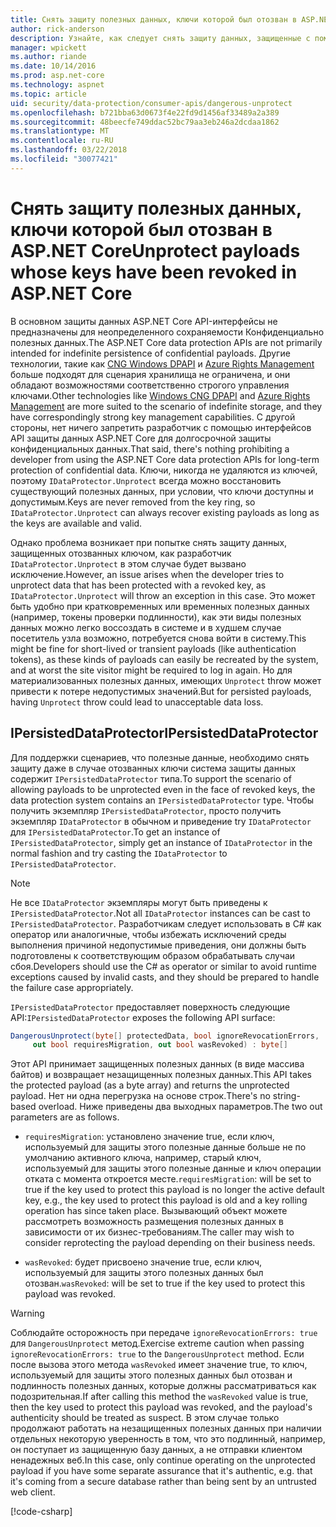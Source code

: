 ```yaml
---
title: Снять защиту полезных данных, ключи которой был отозван в ASP.NET Core
author: rick-anderson
description: Узнайте, как следует снять защиту данных, защищенные с помощью ключей, поскольку были отозваны, в приложении ASP.NET Core.
manager: wpickett
ms.author: riande
ms.date: 10/14/2016
ms.prod: asp.net-core
ms.technology: aspnet
ms.topic: article
uid: security/data-protection/consumer-apis/dangerous-unprotect
ms.openlocfilehash: b721bba63d0673f4e22fd9d1456af33489a2a389
ms.sourcegitcommit: 48beecfe749ddac52bc79aa3eb246a2dcdaa1862
ms.translationtype: MT
ms.contentlocale: ru-RU
ms.lasthandoff: 03/22/2018
ms.locfileid: "30077421"
---
```

# <a name="unprotect-payloads-whose-keys-have-been-revoked-in-aspnet-core"></a><span data-ttu-id="027a6-103">Снять защиту полезных данных, ключи которой был отозван в ASP.NET Core</span><span class="sxs-lookup"><span data-stu-id="027a6-103">Unprotect payloads whose keys have been revoked in ASP.NET Core</span></span>


<a name="data-protection-consumer-apis-dangerous-unprotect"></a>

<span data-ttu-id="027a6-104">В основном защиты данных ASP.NET Core API-интерфейсы не предназначены для неопределенного сохраняемости Конфиденциально полезных данных.</span><span class="sxs-lookup"><span data-stu-id="027a6-104">The ASP.NET Core data protection APIs are not primarily intended for indefinite persistence of confidential payloads.</span></span> <span data-ttu-id="027a6-105">Другие технологии, такие как [CNG Windows DPAPI](https://msdn.microsoft.com/library/windows/desktop/hh706794%28v=vs.85%29.aspx) и [Azure Rights Management](https://docs.microsoft.com/rights-management/) больше подходят для сценария хранилища не ограничена, и они обладают возможностями соответственно строгого управления ключами.</span><span class="sxs-lookup"><span data-stu-id="027a6-105">Other technologies like [Windows CNG DPAPI](https://msdn.microsoft.com/library/windows/desktop/hh706794%28v=vs.85%29.aspx) and [Azure Rights Management](https://docs.microsoft.com/rights-management/) are more suited to the scenario of indefinite storage, and they have correspondingly strong key management capabilities.</span></span> <span data-ttu-id="027a6-106">С другой стороны, нет ничего запретить разработчик с помощью интерфейсов API защиты данных ASP.NET Core для долгосрочной защиты конфиденциальных данных.</span><span class="sxs-lookup"><span data-stu-id="027a6-106">That said, there's nothing prohibiting a developer from using the ASP.NET Core data protection APIs for long-term protection of confidential data.</span></span> <span data-ttu-id="027a6-107">Ключи, никогда не удаляются из ключей, поэтому `IDataProtector.Unprotect` всегда можно восстановить существующий полезных данных, при условии, что ключи доступны и допустимым.</span><span class="sxs-lookup"><span data-stu-id="027a6-107">Keys are never removed from the key ring, so `IDataProtector.Unprotect` can always recover existing payloads as long as the keys are available and valid.</span></span>

<span data-ttu-id="027a6-108">Однако проблема возникает при попытке снять защиту данных, защищенных отозванных ключом, как разработчик `IDataProtector.Unprotect` в этом случае будет вызвано исключение.</span><span class="sxs-lookup"><span data-stu-id="027a6-108">However, an issue arises when the developer tries to unprotect data that has been protected with a revoked key, as `IDataProtector.Unprotect` will throw an exception in this case.</span></span> <span data-ttu-id="027a6-109">Это может быть удобно при кратковременных или временных полезных данных (например, токены проверки подлинности), как эти виды полезных данных можно легко воссоздать в системе и в худшем случае посетитель узла возможно, потребуется снова войти в систему.</span><span class="sxs-lookup"><span data-stu-id="027a6-109">This might be fine for short-lived or transient payloads (like authentication tokens), as these kinds of payloads can easily be recreated by the system, and at worst the site visitor might be required to log in again.</span></span> <span data-ttu-id="027a6-110">Но для материализованных полезных данных, имеющих `Unprotect` throw может привести к потере недопустимых значений.</span><span class="sxs-lookup"><span data-stu-id="027a6-110">But for persisted payloads, having `Unprotect` throw could lead to unacceptable data loss.</span></span>

## <a name="ipersisteddataprotector"></a><span data-ttu-id="027a6-111">IPersistedDataProtector</span><span class="sxs-lookup"><span data-stu-id="027a6-111">IPersistedDataProtector</span></span>

<span data-ttu-id="027a6-112">Для поддержки сценариев, что полезные данные, необходимо снять защиту даже в случае отозванных ключи система защиты данных содержит `IPersistedDataProtector` типа.</span><span class="sxs-lookup"><span data-stu-id="027a6-112">To support the scenario of allowing payloads to be unprotected even in the face of revoked keys, the data protection system contains an `IPersistedDataProtector` type.</span></span> <span data-ttu-id="027a6-113">Чтобы получить экземпляр `IPersistedDataProtector`, просто получить экземпляр `IDataProtector` в обычном и приведение try `IDataProtector` для `IPersistedDataProtector`.</span><span class="sxs-lookup"><span data-stu-id="027a6-113">To get an instance of `IPersistedDataProtector`, simply get an instance of `IDataProtector` in the normal fashion and try casting the `IDataProtector` to `IPersistedDataProtector`.</span></span>

> [!NOTE]
> <span data-ttu-id="027a6-114">Не все `IDataProtector` экземпляры могут быть приведены к `IPersistedDataProtector`.</span><span class="sxs-lookup"><span data-stu-id="027a6-114">Not all `IDataProtector` instances can be cast to `IPersistedDataProtector`.</span></span> <span data-ttu-id="027a6-115">Разработчикам следует использовать в C# как оператор или аналогичные, чтобы избежать исключений среды выполнения причиной недопустимые приведения, они должны быть подготовлены к соответствующим образом обрабатывать случаи сбоя.</span><span class="sxs-lookup"><span data-stu-id="027a6-115">Developers should use the C# as operator or similar to avoid runtime exceptions caused by invalid casts, and they should be prepared to handle the failure case appropriately.</span></span>

<span data-ttu-id="027a6-116">`IPersistedDataProtector` предоставляет поверхность следующие API:</span><span class="sxs-lookup"><span data-stu-id="027a6-116">`IPersistedDataProtector` exposes the following API surface:</span></span>

```csharp
DangerousUnprotect(byte[] protectedData, bool ignoreRevocationErrors,
     out bool requiresMigration, out bool wasRevoked) : byte[]
```

<span data-ttu-id="027a6-117">Этот API принимает защищенных полезных данных (в виде массива байтов) и возвращает незащищенных полезных данных.</span><span class="sxs-lookup"><span data-stu-id="027a6-117">This API takes the protected payload (as a byte array) and returns the unprotected payload.</span></span> <span data-ttu-id="027a6-118">Нет ни одна перегрузка на основе строк.</span><span class="sxs-lookup"><span data-stu-id="027a6-118">There's no string-based overload.</span></span> <span data-ttu-id="027a6-119">Ниже приведены два выходных параметров.</span><span class="sxs-lookup"><span data-stu-id="027a6-119">The two out parameters are as follows.</span></span>

* <span data-ttu-id="027a6-120">`requiresMigration`: установлено значение true, если ключ, используемый для защиты этого полезные данные больше не по умолчанию активного ключа, например, старый ключ, используемый для защиты этого полезные данные и ключ операции отката с момента откроется месте.</span><span class="sxs-lookup"><span data-stu-id="027a6-120">`requiresMigration`: will be set to true if the key used to protect this payload is no longer the active default key, e.g., the key used to protect this payload is old and a key rolling operation has since taken place.</span></span> <span data-ttu-id="027a6-121">Вызывающий объект можете рассмотреть возможность размещения полезных данных в зависимости от их бизнес-требованиям.</span><span class="sxs-lookup"><span data-stu-id="027a6-121">The caller may wish to consider reprotecting the payload depending on their business needs.</span></span>

* <span data-ttu-id="027a6-122">`wasRevoked`: будет присвоено значение true, если ключ, используемый для защиты этого полезных данных был отозван.</span><span class="sxs-lookup"><span data-stu-id="027a6-122">`wasRevoked`: will be set to true if the key used to protect this payload was revoked.</span></span>

>[!WARNING]
> <span data-ttu-id="027a6-123">Соблюдайте осторожность при передаче `ignoreRevocationErrors: true` для `DangerousUnprotect` метод.</span><span class="sxs-lookup"><span data-stu-id="027a6-123">Exercise extreme caution when passing `ignoreRevocationErrors: true` to the `DangerousUnprotect` method.</span></span> <span data-ttu-id="027a6-124">Если после вызова этого метода `wasRevoked` имеет значение true, то ключ, используемый для защиты этого полезных данных был отозван и подлинность полезных данных, которые должны рассматриваться как подозрительная.</span><span class="sxs-lookup"><span data-stu-id="027a6-124">If after calling this method the `wasRevoked` value is true, then the key used to protect this payload was revoked, and the payload's authenticity should be treated as suspect.</span></span> <span data-ttu-id="027a6-125">В этом случае только продолжают работать на незащищенных полезных данных при наличии отдельных некоторую уверенность в том, что это подлинный, например, он поступает из защищенную базу данных, а не отправки клиентом ненадежных веб.</span><span class="sxs-lookup"><span data-stu-id="027a6-125">In this case, only continue operating on the unprotected payload if you have some separate assurance that it's authentic, e.g. that it's coming from a secure database rather than being sent by an untrusted web client.</span></span>

[!code-csharp[](dangerous-unprotect/samples/dangerous-unprotect.cs)]
